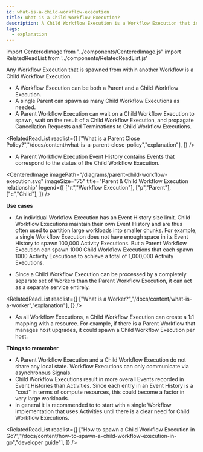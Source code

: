 ```yaml
---
id: what-is-a-child-workflow-execution
title: What is a Child Workflow Execution?
description: A Child Workflow Execution is a Workflow Execution that is spawned from within another Workflow.
tags:
  - explanation
---
```


import CenteredImage from "../components/CenteredImage.js"
import RelatedReadList from '../components/RelatedReadList.js'

Any Workflow Execution that is spawned from within another Workflow is a Child Workflow Execution.

- A Workflow Execution can be both a Parent and a Child Workflow Execution.
- A single Parent can spawn as many Child Workflow Executions as needed.
- A Parent Workflow Execution can wait on a Child Workflow Execution to spawn, wait on the result of a Child Workflow Execution, and propagate Cancellation Requests and Terminations to Child Workflow Executions.

<RelatedReadList
readlist={[
["What is a Parent Close Policy?","/docs/content/what-is-a-parent-close-policy","explanation"],
]}
/>

- A Parent Workflow Execution Event History contains Events that correspond to the status of the Child Workflow Execution.

<CenteredImage
imagePath="/diagrams/parent-child-workflow-execution.svg"
imageSize="75"
title="Parent & Child Workflow Execution relationship"
legend={[
["π","Workflow Execution"],
["p","Parent"],
["c","Child"],
]}
/>

**Use cases**

- An individual Workflow Execution has an Event History size limit.
Child Workflow Executions maintain their own Event History and are thus often used to partition large workloads into smaller chunks.
For example, a single Workflow Execution does not have enough space in its Event History to spawn 100,000 Activity Executions. But a Parent Workflow Execution can spawn 1000 Child Workflow Executions that each spawn 1000 Activity Executions to achieve a total of 1,000,000 Activity Executions.
<!-- <RelatedReadList
readlist={[
["What is a Workflow Execution Event History?","#","explanation"],
]}
/> -->
- Since a Child Workflow Execution can be processed by a completely separate set of Workers than the Parent Workflow Execution, it can act as a separate service entirely.

<RelatedReadList
readlist={[
["What is a Worker?","/docs/content/what-is-a-worker","explanation"],
]}
/>

- As all Workflow Executions, a Child Workflow Execution can create a 1:1 mapping with a resource.
  For example, if there is a Parent Workflow that manages host upgrades, it could spawn a Child Workflow Execution per host.

**Things to remember**

- A Parent Workflow Execution and a Child Workflow Execution do not share any local state.
  Workflow Executions can only communicate via asynchronous Signals.
- Child Workflow Executions result in more overall Events recorded in Event Histories than Activities.
  Since each entry in an Event History is a "cost" in terms of compute resources, this could become a factor in very large workloads.
- In general it is recommended to to start with a single Workflow implementation that uses Activities until there is a clear need for Child Workflow Executions.

<!-- TODO convert Java & PHP docs to "how to spawn Child Workflow Executions in *" content and add links here-->

<RelatedReadList
readlist={[
["How to spawn a Child Workflow Execution in Go?","/docs/content/how-to-spawn-a-child-workflow-execution-in-go","developer guide"],
]}
/>
